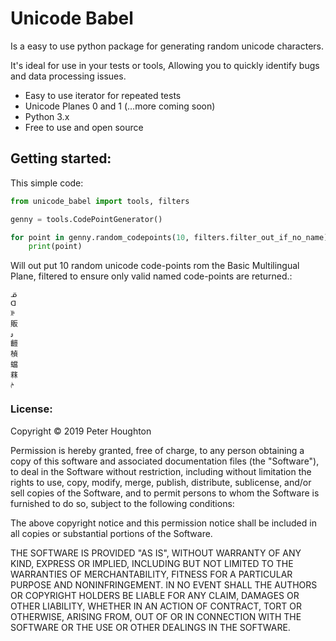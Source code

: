 # Unicode Babel

Is a easy to use python package for generating random unicode characters.

It's ideal for use in your tests or tools, Allowing you to quickly identify bugs and data processing issues.

* Easy to use iterator for repeated tests
* Unicode Planes 0 and 1 (...more coming soon)
* Python 3.x
* Free  to use and open source

## Getting started:

This simple code:
```python
from unicode_babel import tools, filters

genny = tools.CodePointGenerator()

for point in genny.random_codepoints(10, filters.filter_out_if_no_name)
    print(point)

```
Will out put 10 random unicode code-points rom the Basic Multilingual Plane, filtered to ensure only valid named code-points are returned.:
```
ᓆ
ᗡ
ꋛ
販
ۅ
䶣
楨
蟷
䔉
ݥ
```

### License:
Copyright © 2019 Peter Houghton

Permission is hereby granted, free of charge, to any person obtaining a copy of this software and associated documentation files (the "Software"), to deal in the Software without restriction, including without limitation the rights to use, copy, modify, merge, publish, distribute, sublicense, and/or sell copies of the Software, and to permit persons to whom the Software is furnished to do so, subject to the following conditions:

The above copyright notice and this permission notice shall be included in all copies or substantial portions of the Software.

THE SOFTWARE IS PROVIDED "AS IS", WITHOUT WARRANTY OF ANY KIND, EXPRESS OR IMPLIED, INCLUDING BUT NOT LIMITED TO THE WARRANTIES OF MERCHANTABILITY, FITNESS FOR A PARTICULAR PURPOSE AND NONINFRINGEMENT. IN NO EVENT SHALL THE AUTHORS OR COPYRIGHT HOLDERS BE LIABLE FOR ANY CLAIM, DAMAGES OR OTHER LIABILITY, WHETHER IN AN ACTION OF CONTRACT, TORT OR OTHERWISE, ARISING FROM, OUT OF OR IN CONNECTION WITH THE SOFTWARE OR THE USE OR OTHER DEALINGS IN THE SOFTWARE.
